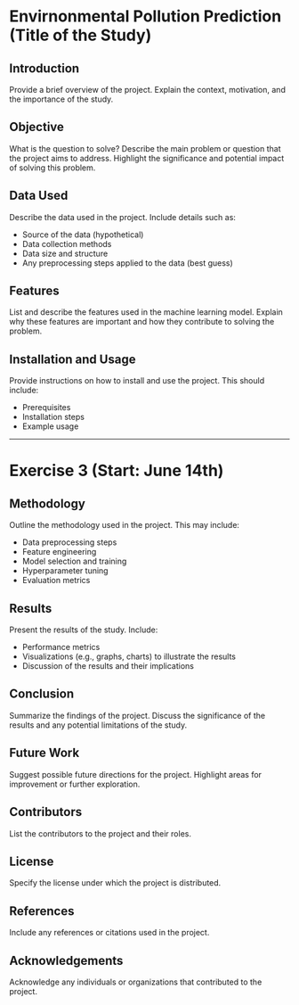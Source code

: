 # Envirnonmental Pollution Prediction (Title of the Study)

## Introduction
Provide a brief overview of the project. Explain the context, motivation, and the importance of the study.

## Objective
What is the question to solve? Describe the main problem or question that the project aims to address. Highlight the significance and potential impact of solving this problem.

## Data Used
Describe the data used in the project. Include details such as:
- Source of the data (hypothetical)
- Data collection methods
- Data size and structure
- Any preprocessing steps applied to the data (best guess)

## Features
List and describe the features used in the machine learning model. Explain why these features are important and how they contribute to solving the problem. 

## Installation and Usage
Provide instructions on how to install and use the project. This should include:
- Prerequisites
- Installation steps
- Example usage

---

# Exercise 3 (Start: June 14th)

## Methodology
Outline the methodology used in the project. This may include:
- Data preprocessing steps
- Feature engineering
- Model selection and training
- Hyperparameter tuning
- Evaluation metrics

## Results
Present the results of the study. Include:
- Performance metrics
- Visualizations (e.g., graphs, charts) to illustrate the results
- Discussion of the results and their implications

## Conclusion
Summarize the findings of the project. Discuss the significance of the results and any potential limitations of the study.

## Future Work
Suggest possible future directions for the project. Highlight areas for improvement or further exploration.

## Contributors
List the contributors to the project and their roles.

## License
Specify the license under which the project is distributed.

## References
Include any references or citations used in the project.

## Acknowledgements
Acknowledge any individuals or organizations that contributed to the project.
